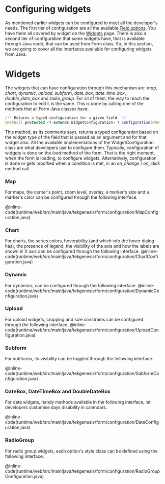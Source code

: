 # Configuring widgets

As mentioned earlier widgets can be configured to meet all the developer's needs. The first tier of configuration are all the available [Field options](forms.html#field-options). You have them all covered by widget on the [Widgets](widgets/widgets.html) page. There is also a second tier of configuration that some widgets have, that is available through Java code, that can be used from Form class. So, in this section, we are going to cover all the interfaces available for configuring widgets from Java.

# Widgets

The widgets that can have configuration through this mechanism are: *map*, *chart*, *dynamic*, *upload*, *subform*, *date_box*, *date_time_box*, *double_date_box* and *radio_group*. For all of them, the way to reach the configuration to edit it is the same. This is done by calling one of the methods that all Form Java classes have:

```java
/** Returns a typed configuration for a given field. */
@NotNull protected <T extends WidgetConfiguration> T configuration(@NotNull Fields field) { ... }
```

This method, as its comments says, returns a typed configuration based on the widget type of the field that is passed as an argument and for that widget also. All the available implementations of the WidgetConfiguration class are what developers use to configure them. Typically, configuration of widgets is done on the *load* method of the form. That is the right moment, when the form is loading, to configure widgets. Alternatively, configuration is done or gets modified when a condition is met, in an *on_change* / *on_click* method call.

### Map

For maps, the center's point, zoom level, overlay, a marker's size and a marker's color can be configured through the following interface.

@inline-code(runtime/web/src/main/java/tekgenesis/form/configuration/MapConfiguration.java)

### Chart

For charts, the series colors, hoverability (and which info the hover dialog has), the presence of legend, the visibility of the axis and how the labels are shown in X axis can be configured through the following interface.
@inline-code(runtime/web/src/main/java/tekgenesis/form/configuration/ChartConfiguration.java)

### Dynamic

For dynamics, can be configured through the following interface.
@inline-code(runtime/web/src/main/java/tekgenesis/form/configuration/DynamicConfiguration.java)

### Upload

For upload widgets, cropping and size constrains can be configured through the following interface.
@inline-code(runtime/web/src/main/java/tekgenesis/form/configuration/UploadConfiguration.java)

### Subform

For subforms, its visibility can be toggled through the following interface.

@inline-code(runtime/web/src/main/java/tekgenesis/form/configuration/SubformConfiguration.java)

### DateBox, DateTimeBox and DoubleDateBox

For date widgets, handy methods available in the following interface, let developers customise days disability in calendars.

@inline-code(runtime/web/src/main/java/tekgenesis/form/configuration/DateConfiguration.java)

### RadioGroup

For radio group widgets, each option's style class can be defined using the following interface.

@inline-code(runtime/web/src/main/java/tekgenesis/form/configuration/RadioGroupConfiguration.java)

